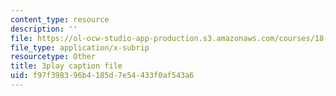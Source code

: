 ```yaml
---
content_type: resource
description: ''
file: https://ol-ocw-studio-app-production.s3.amazonaws.com/courses/18-02-multivariable-calculus-fall-2007/f97f398396b4185d7e54433f0af543a6_bHdzkFrgRcA.srt
file_type: application/x-subrip
resourcetype: Other
title: 3play caption file
uid: f97f3983-96b4-185d-7e54-433f0af543a6
---
```

